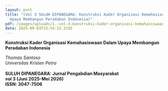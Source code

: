 ```yaml
---
layout: post
title: "(Vol 3 SULUH DIPANEGARA: Konstruksi Kader Organisasi Kemahasiswaan Dalam
  Upaya Membangun Peradaban Indonesia)"
pdf: /images/uploads/1.-vol-3-konstruksi-kader-organisasi-kemahasiswaan-dalam-upaya-membangun-peradaban-indonesia.pdf
date: 2025-09-03T23:54:22.219Z
---
```

**Konstruksi Kader Organisasi Kemahasiswaan Dalam Upaya Membangun Peradaban Indonesia**

*Thomas Santoso* \
*Universitas Kristen Petra*\
\
**SULUH DIPANEGARA: Jurnal Pengabdian Masyarakat**\
**vol 3 (Juni 2025-Mei 2026)**\
**ISSN: 3047-7506**